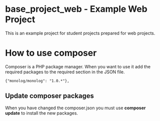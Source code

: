 # base_project_web - Example Web Project
This is an example project for student projects prepared for web projects.

# How to use composer
Composer is a PHP package manager. When you want to use it add the required packages to the required section in the JSON file.

    {"monolog/monolog": "1.0.*"},

## Update composer packages
When you have changed the composer.json you must use **composer update** to install the new packages.